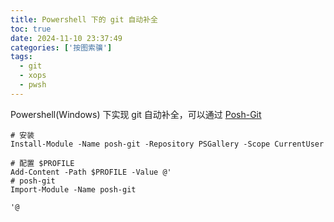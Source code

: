 ```yaml
---
title: Powershell 下的 git 自动补全
toc: true
date: 2024-11-10 23:37:49
categories: ['按图索骥']
tags:
  - git
  - xops
  - pwsh
---
```


Powershell(Windows) 下实现 git 自动补全，可以通过 [Posh-Git](https://github.com/dahlbyk/posh-git)

<!-- more -->

```pwsh
# 安装
Install-Module -Name posh-git -Repository PSGallery -Scope CurrentUser

# 配置 $PROFILE
Add-Content -Path $PROFILE -Value @'
# posh-git
Import-Module -Name posh-git

'@
```
